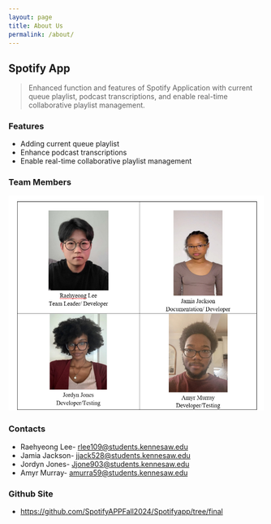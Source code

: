 ```yaml
---
layout: page
title: About Us
permalink: /about/
---
```


## Spotify App
> Enhanced function and features of Spotify Application with current queue playlist, podcast transcriptions, and enable real-time collaborative playlist management.

### Features
- Adding current queue playlist
- Enhance podcast transcriptions
- Enable real-time collaborative playlist management

### Team Members
![alt text](/public/img/1.png)
### Contacts
- Raehyeong Lee- rlee109@students.kennesaw.edu
- Jamia Jackson- jjack528@students.kennesaw.edu
- Jordyn Jones- Jjone903@students.kennesaw.edu
- Amyr Murray- amurra59@students.kennesaw.edu

### Github Site
- https://github.com/SpotifyAPPFall2024/Spotifyapp/tree/final
